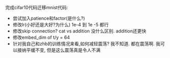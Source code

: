 

完成cifar10代码迁移mnist代码: 

-   尝试加入patience和factor(是什么?) 
-   修改lr(小好还是大好?为什么) 1e-4 到 1e -5 都行
-   修改skip connection? cat vs addition 没什么区别. addition还更快
-   修改embed_dim of t/y = 64
-   针对我自己和zhb的训练情况来看,如何减轻震荡? 我不知道. 都在震荡啊. 我可以接纳平缓不变, 但是这么震荡真是令人不满